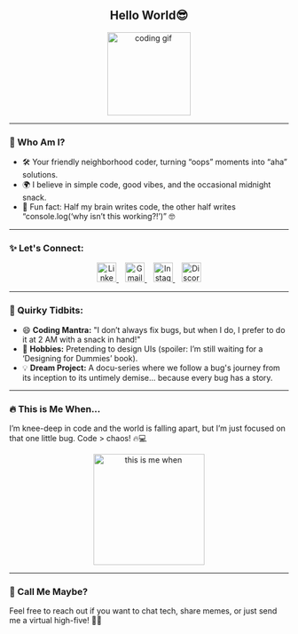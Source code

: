 <h2 align="center">Hello World😎</h2>

<div align="center">
  <img src="https://i.imgflip.com/65efzo.gif" height="150" alt="coding gif" />
</div>

---

### 🌟 Who Am I?  
- 🛠 Your friendly neighborhood coder, turning “oops” moments into “aha” solutions.  
- 🌍 I believe in simple code, good vibes, and the occasional midnight snack.  
- 🧩 Fun fact: Half my brain writes code, the other half writes “console.log(‘why isn’t this working?!’)” 🤓  

---

### ✨ Let's Connect:
<div align="center">
  <a href="https://www.linkedin.com/in/pushti-sonawala-b0079b27a/" target="_blank">
    <img src="https://img.shields.io/badge/LinkedIn-0077B5?style=for-the-badge&logo=linkedin&logoColor=white" height="35" alt="LinkedIn" />
  </a>
  &nbsp;&nbsp;
  <a href="mailto:pushtisonawala786@gmail.com" target="_blank">
    <img src="https://img.shields.io/badge/Gmail-D14836?style=for-the-badge&logo=gmail&logoColor=white" height="35" alt="Gmail" />
  </a>
  &nbsp;&nbsp;
  <a href="https://www.instagram.com/pushti_sonawala/" target="_blank">
    <img src="https://img.shields.io/badge/Instagram-E4405F?style=for-the-badge&logo=instagram&logoColor=white" height="35" alt="Instagram" />
  </a>
  &nbsp;&nbsp;
  <a href="https://discord.com/users/pushti_sonawala_53921" target="_blank">
    <img src="https://img.shields.io/badge/Discord-7289DA?style=for-the-badge&logo=discord&logoColor=white" height="35" alt="Discord" />
  </a>
</div>

---

### 🎉 Quirky Tidbits:
- 😄 **Coding Mantra:** "I don’t always fix bugs, but when I do, I prefer to do it at 2 AM with a snack in hand!"
- 🌈 **Hobbies:** Pretending to design UIs (spoiler: I’m still waiting for a ‘Designing for Dummies’ book).
- 💡 **Dream Project:** A docu-series where we follow a bug's journey from its inception to its untimely demise... because every bug has a story.

---

### 🔥 This is Me When...
I’m knee-deep in code and the world is falling apart, but I’m just focused on that one little bug. Code > chaos! 🔥💻

<div align="center">
  <img src="https://media.giphy.com/media/13HgwGsXF0aiGY/giphy.gif" height="200" alt="this is me when" />
</div>

---

### 🎉 Call Me Maybe?
Feel free to reach out if you want to chat tech, share memes, or just send me a virtual high-five! 🚀😎
